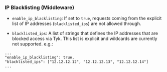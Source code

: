 ### IP Blacklisting (Middleware)

* `enable_ip_blacklisting`: If set to `true`, requests coming from the explicit list of IP addresses (`blacklisted_ips`) are not allowed through.

* `blacklisted_ips`: A list of strings that defines the IP addresses that are blocked access via Tyk. This list is explicit and wildcards are currently not supported. e.g.:

```{.json}
...
"enable_ip_blacklisting": true,
"blacklisted_ips": ["12.12.12.12", "12.12.12.13", "12.12.12.14"]
...
```